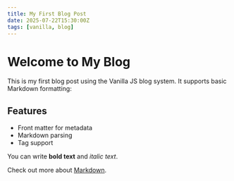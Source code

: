 ```yaml
---
title: My First Blog Post
date: 2025-07-22T15:30:00Z
tags: [vanilla, blog]
---
```


# Welcome to My Blog

This is my first blog post using the Vanilla JS blog system. It supports basic Markdown formatting:

## Features

* Front matter for metadata
* Markdown parsing
* Tag support

You can write **bold text** and *italic text*.

Check out more about [Markdown](https://www.markdownguide.org/).
